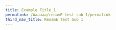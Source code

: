 ```yaml
---
title: Example Title_1
permalink: /Aaaaaa/renamE-test-sub-1/permalink
third_nav_title: RenamE Test Sub 1
---
```

